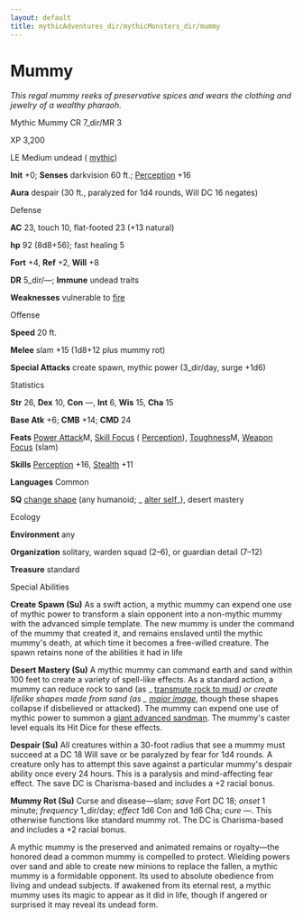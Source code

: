 ```yaml
---
layout: default
title: mythicAdventures_dir/mythicMonsters_dir/mummy
---
```

# Mummy

_This regal mummy reeks of preservative spices and wears the clothing and jewelry of a wealthy pharaoh._

Mythic Mummy CR 7_dir/MR 3

XP 3,200

LE Medium undead ( [mythic](mythicAdventures_dir/mythicMonsters#_mythic-subtype))

**Init** +0; **Senses** darkvision 60 ft.; [Perception](skills_dir/perception#_perception) +16

**Aura** despair (30 ft., paralyzed for 1d4 rounds, Will DC 16 negates)

Defense

**AC** 23, touch 10, flat-footed 23 (+13 natural)

**hp** 92 (8d8+56); fast healing 5

**Fort** +4, **Ref** +2, **Will** +8

**DR** 5_dir/—; **Immune** undead traits

**Weaknesses** vulnerable to [fire](monsters_dir/creatureTypes#_fire-subtype)

Offense

**Speed** 20 ft.

**Melee** slam +15 (1d8+12 plus mummy rot)

**Special Attacks** create spawn, mythic power (3_dir/day, surge +1d6)

Statistics

**Str** 26, **Dex** 10, **Con** —, **Int** 6, **Wis** 15, **Cha** 15

**Base Atk** +6; **CMB** +14; **CMD** 24

**Feats** [Power Attack](mythicAdventures_dir/mythicFeats#_power-attack-mythic)M, [Skill Focus](feats#_skill-focus) ( [Perception](skills_dir/perception#_perception)), [Toughness](mythicAdventures_dir/mythicFeats#_toughness-mythic)M, [Weapon Focus](feats#_weapon-focus) (slam)

**Skills** [Perception](skills_dir/perception#_perception) +16, [Stealth](skills_dir/stealth#_stealth) +11

**Languages** Common

**SQ** [change shape](monsters_dir/universalMonsterRules#_change-shape) (any humanoid; _ [alter self](spells_dir/alterSelf#_alter-self)_), desert mastery

Ecology

**Environment** any

**Organization** solitary, warden squad (2–6), or guardian detail (7–12)

**Treasure** standard

Special Abilities

**Create Spawn (Su)** As a swift action, a mythic mummy can expend one use of mythic power to transform a slain opponent into a non-mythic mummy with the advanced simple template. The new mummy is under the command of the mummy that created it, and remains enslaved until the mythic mummy's death, at which time it becomes a free-willed creature. The spawn retains none of the abilities it had in life

**Desert Mastery (Su)** A mythic mummy can command earth and sand within 100 feet to create a variety of spell-like effects. As a standard action, a mummy can reduce rock to sand (as _ [transmute rock to mud](spells_dir/transmuteRockToMud#_transmute-rock-to-mud)_) or create lifelike shapes made from sand (as _ [major image](spells_dir/majorImage#_major-image)_, though these shapes collapse if disbelieved or attacked). The mummy can expend one use of mythic power to summon a [giant advanced sandman](additionalMonsters_dir/sandman#_sandman). The mummy's caster level equals its Hit Dice for these effects.

**Despair (Su)** All creatures within a 30-foot radius that see a mummy must succeed at a DC 18 Will save or be paralyzed by fear for 1d4 rounds. A creature only has to attempt this save against a particular mummy's despair ability once every 24 hours. This is a paralysis and mind-affecting fear effect. The save DC is Charisma-based and includes a +2 racial bonus.

**Mummy Rot (Su)** Curse and disease—slam; _save_ Fort DC 18; _onset_ 1 minute; _frequency_ 1_dir/day; _effect_ 1d6 Con and 1d6 Cha; _cure_ —. This otherwise functions like standard mummy rot. The DC is Charisma-based and includes a +2 racial bonus.

A mythic mummy is the preserved and animated remains or royalty—the honored dead a common mummy is compelled to protect. Wielding powers over sand and able to create new minions to replace the fallen, a mythic mummy is a formidable opponent. Its used to absolute obedience from living and undead subjects. If awakened from its eternal rest, a mythic mummy uses its magic to appear as it did in life, though if angered or surprised it may reveal its undead form.


